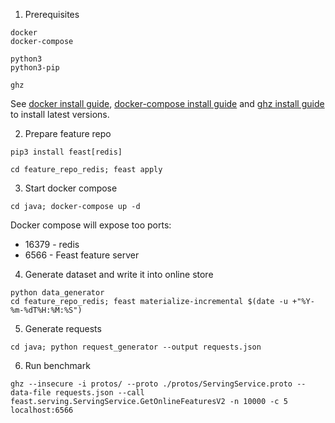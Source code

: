 1. Prerequisites
```
docker
docker-compose

python3
python3-pip

ghz
```

See [docker install guide](https://docs.docker.com/engine/install/ubuntu/),
[docker-compose install guide](https://docs.docker.com/compose/install/) and [ghz install guide](https://ghz.sh/docs/install) to install latest versions.

2. Prepare feature repo
```
pip3 install feast[redis]

cd feature_repo_redis; feast apply
```

3. Start docker compose
```
cd java; docker-compose up -d
```
Docker compose will expose too ports:
* 16379 - redis
* 6566 - Feast feature server

4. Generate dataset and write it into online store
```
python data_generator
cd feature_repo_redis; feast materialize-incremental $(date -u +"%Y-%m-%dT%H:%M:%S")
```

5. Generate requests
```
cd java; python request_generator --output requests.json
```

6. Run benchmark
```
ghz --insecure -i protos/ --proto ./protos/ServingService.proto --data-file requests.json --call feast.serving.ServingService.GetOnlineFeaturesV2 -n 10000 -c 5 localhost:6566
```